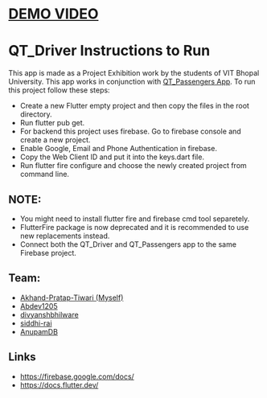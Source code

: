 # [DEMO VIDEO](https://drive.google.com/file/d/1Bps0DRkwoGMf37rxnY-qhH-dzGyzJkpi/view?usp=share_link)

# QT_Driver Instructions to Run

This app is made as a Project Exhibition work by the students of VIT Bhopal University.
This app works in conjunction with [QT_Passengers App](https://github.com/Letticonion/QT_Passenger/). To run this project follow these steps:

- Create a new Flutter empty project and then copy the files in the root directory.
- Run flutter pub get.
- For backend this project uses firebase. Go to firebase console and create a new project.
- Enable Google, Email and Phone Authentication in firebase.
- Copy the Web Client ID and put it into the keys.dart file.
- Run flutter fire configure and choose the newly created project from command line.

## NOTE: 
- You might need to install flutter fire and firebase cmd tool separetely.
- FlutterFire package is now deprecated and it is recommended to use new replacements instead.
- Connect both the QT_Driver and QT_Passengers app to the same Firebase project.

## Team:
- [Akhand-Pratap-Tiwari (Myself)](https://github.com/Akhand-Pratap-Tiwari)
- [Abdev1205](https://github.com/Abdev1205)
- [divyanshbhilware](https://github.com/divyanshbhilware)
- [siddhi-rai](https://github.com/siddhi-rai)
- [AnupamDB](https://github.com/AnupamDB) 

## Links
- https://firebase.google.com/docs/
- https://docs.flutter.dev/
